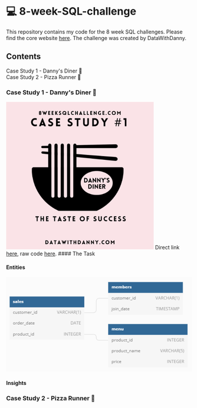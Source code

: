 # 💻 8-week-SQL-challenge
This repository contains my code for the 8 week SQL challenges. Please find the core website <a href = 'https://8weeksqlchallenge.com/'>here</a>. The challenge was created by DataWithDanny.

## Contents 
  
Case Study 1 - Danny's Diner 🧆<br>
Case Study 2 - Pizza Runner 🍕<br>


### Case Study 1 - Danny's Diner 🍜
<img src ="https://github.com/lion-star-gold/8-week-SQL-challenge/blob/main/Case%20Study%201%20-%20Danny's%20Diner/main_image.png" width="400">
Direct link <a href="https://8weeksqlchallenge.com/case-study-1/">here</a>, raw code <a href="https://github.com/lion-star-gold/8-week-SQL-challenge/blob/main/Case%20Study%201%20-%20Danny's%20Diner/The%20Taste%20of%20Success.ipynb">here</a>.
#### The Task

#### Entities
<img src ="https://github.com/lion-star-gold/8-week-SQL-challenge/blob/main/Case%20Study%201%20-%20Danny's%20Diner/erd-1.PNG">

#### Insights

                                                                                                
### Case Study 2 - Pizza Runner 🍕
